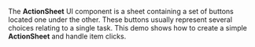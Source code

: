 The **ActionSheet** UI component is&nbsp;a&nbsp;sheet containing a&nbsp;set of&nbsp;buttons located one under the other. These buttons usually represent several choices relating to&nbsp;a&nbsp;single task. This demo shows how to&nbsp;create a&nbsp;simple **ActionSheet** and handle item clicks.